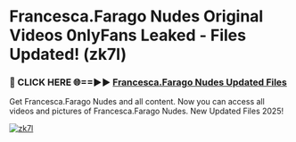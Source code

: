 # Francesca.Farago Nudes Original Videos 0nlyFans Leaked - Files Updated! (zk7l)

<h3>🔴 CLICK HERE 🌐==►► <a href="https://tinyurl.com/4mcuefdz" rel="nofollow">Francesca.Farago Nudes Updated Files</a></h3>

Get Francesca.Farago Nudes and all content. Now you can access all videos and pictures of Francesca.Farago Nudes. New Updated Files 2025!

[![zk7l](https://i.imgur.com/StAQSOY.gif)](https://tinyurl.com/4mcuefdz)
